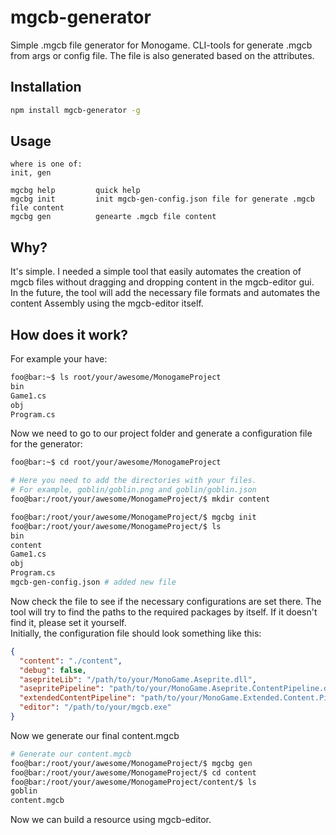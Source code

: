 <h1>mgcb-generator</h1>
Simple .mgcb file generator for Monogame. CLI-tools for generate .mgcb from args or config file.
The file is also generated based on the attributes.

<h2>Installation</h2>

```sh
npm install mgcb-generator -g
```

<h2>Usage</h2>

```
where is one of:
init, gen

mgcbg help         quick help
mgcbg init         init mgcb-gen-config.json file for generate .mgcb file content
mgcbg gen          genearte .mgcb file content
```

<h2>Why?</h2>
It's simple. 
I needed a simple tool that easily automates the 
creation of mgcb files without dragging and 
dropping content in the mgcb-editor gui.<br>
In the future, the tool will add the necessary file formats and 
automates the content Assembly using the mgcb-editor itself.

<h2>How does it work?</h2>
For example your have: <br>

```sh
foo@bar:~$ ls root/your/awesome/MonogameProject
bin
Game1.cs
obj
Program.cs
```

Now we need to go to our project folder and generate a configuration file for the generator:

```sh
foo@bar:~$ cd root/your/awesome/MonogameProject

# Here you need to add the directories with your files.
# For example, goblin/goblin.png and goblin/goblin.json
foo@bar:/root/your/awesome/MonogameProject/$ mkdir content

foo@bar:/root/your/awesome/MonogameProject/$ mgcbg init
foo@bar:/root/your/awesome/MonogameProject/$ ls
bin
content
Game1.cs
obj
Program.cs
mgcb-gen-config.json # added new file
```

Now check the file to see if the necessary configurations are set there.
The tool will try to find the paths to the required packages by itself.
If it doesn't find it, please set it yourself.<br/>
Initially, the configuration file should look something like this:<br>

```json
{
  "content": "./content",
  "debug": false,
  "asepriteLib": "/path/to/your/MonoGame.Aseprite.dll",
  "asepritePipeline": "path/to/your/MonoGame.Aseprite.ContentPipeline.dll",
  "extendedContentPipeline": "path/to/your/MonoGame.Extended.Content.Pipeline.dll",
  "editor": "/path/to/your/mgcb.exe"
}
```

Now we generate our final content.mgcb

```sh
# Generate our content.mgcb
foo@bar:/root/your/awesome/MonogameProject/$ mgcbg gen
foo@bar:/root/your/awesome/MonogameProject/$ cd content
foo@bar:/root/your/awesome/MonogameProject/content/$ ls
goblin
content.mgcb
```

Now we can build a resource using mgcb-editor.
